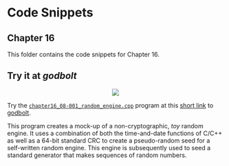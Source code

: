 # Code Snippets
## Chapter 16

This folder contains the code snippets for Chapter 16.

## Try it at _godbolt_

<p align="center">
    <a href="https://godbolt.org/z/TcxxEG6sK" alt="godbolt">
        <img src="https://img.shields.io/badge/try%20it%20on-godbolt-green" /></a>
</p>

Try the [`chapter16_08-001_random_engine.cpp`](./chapter16_08-001_random_engine.cpp)
program at this
[short link](https://godbolt.org/z/TcxxEG6sK) to [godbolt](https://godbolt.org/).

This program creates a mock-up of a non-cryptographic, _toy_ random engine.
It uses a combination of both the time-and-date functions of C/C++ as well as
a 64-bit standard CRC to create a pseudo-random seed for
a self-written random engine. This engine is subsequently used to seed
a standard generator that makes sequences of random numbers.
